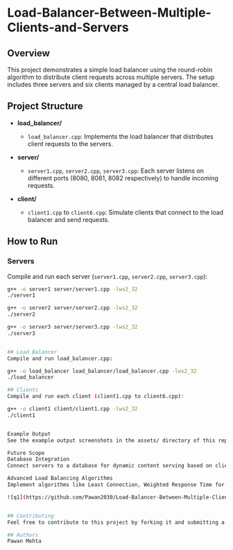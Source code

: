 # Load-Balancer-Between-Multiple-Clients-and-Servers

## Overview

This project demonstrates a simple load balancer using the round-robin algorithm to distribute client requests across multiple servers. The setup includes three servers and six clients managed by a central load balancer.

## Project Structure

- **load_balancer/**
  - `load_balancer.cpp`: Implements the load balancer that distributes client requests to the servers.
  
- **server/**
  - `server1.cpp`, `server2.cpp`, `server3.cpp`: Each server listens on different ports (8080, 8081, 8082 respectively) to handle incoming requests.
  
- **client/**
  - `client1.cpp` to `client6.cpp`: Simulate clients that connect to the load balancer and send requests.

## How to Run

### Servers

Compile and run each server (`server1.cpp`, `server2.cpp`, `server3.cpp`):
```bash
g++ -o server1 server/server1.cpp -lws2_32
./server1

g++ -o server2 server/server2.cpp -lws2_32
./server2

g++ -o server3 server/server3.cpp -lws2_32
./server3


## Load Balancer
Compile and run load_balancer.cpp:

g++ -o load_balancer load_balancer/load_balancer.cpp -lws2_32
./load_balancer

## Clients
Compile and run each client (client1.cpp to client6.cpp):

g++ -o client1 client/client1.cpp -lws2_32
./client1


Example Output
See the example output screenshots in the assets/ directory of this repository.

Future Scope
Database Integration
Connect servers to a database for dynamic content serving based on client requests.

Advanced Load Balancing Algorithms
Implement algorithms like Least Connection, Weighted Response Time for optimized performance.

![q1](https://github.com/Pawan2030/Load-Balancer-Between-Multiple-Clients-and-Servers-project/assets/136910101/6a3aa45d-cf10-4413-a9f1-608fdedde617)


## Contributing
Feel free to contribute to this project by forking it and submitting a pull request.

## Authors
Pawan Mehta




